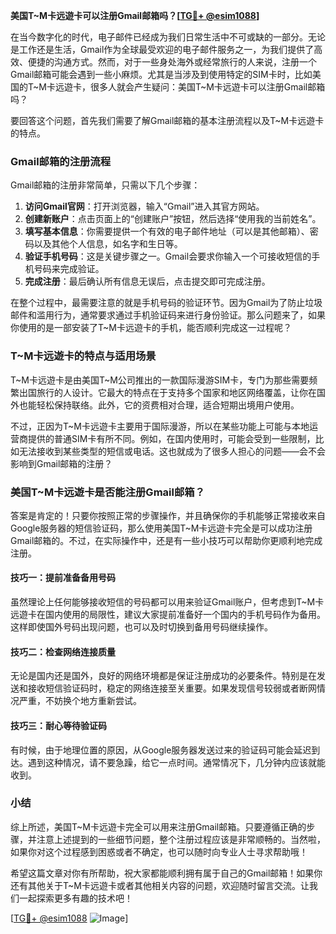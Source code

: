 **美国T~M卡远遊卡可以注册Gmail邮箱吗？[[TG💪+ @esim1088](https://t.me/s/esim1088)]**

在当今数字化的时代，电子邮件已经成为我们日常生活中不可或缺的一部分。无论是工作还是生活，Gmail作为全球最受欢迎的电子邮件服务之一，为我们提供了高效、便捷的沟通方式。然而，对于一些身处海外或经常旅行的人来说，注册一个Gmail邮箱可能会遇到一些小麻烦。尤其是当涉及到使用特定的SIM卡时，比如美国的T~M卡远遊卡，很多人就会产生疑问：美国T~M卡远遊卡可以注册Gmail邮箱吗？

要回答这个问题，首先我们需要了解Gmail邮箱的基本注册流程以及T~M卡远遊卡的特点。

### Gmail邮箱的注册流程

Gmail邮箱的注册非常简单，只需以下几个步骤：

1. **访问Gmail官网**：打开浏览器，输入“Gmail”进入其官方网站。
2. **创建新账户**：点击页面上的“创建账户”按钮，然后选择“使用我的当前姓名”。
3. **填写基本信息**：你需要提供一个有效的电子邮件地址（可以是其他邮箱）、密码以及其他个人信息，如名字和生日等。
4. **验证手机号码**：这是关键步骤之一。Gmail会要求你输入一个可接收短信的手机号码来完成验证。
5. **完成注册**：最后确认所有信息无误后，点击提交即可完成注册。

在整个过程中，最需要注意的就是手机号码的验证环节。因为Gmail为了防止垃圾邮件和滥用行为，通常要求通过手机验证码来进行身份验证。那么问题来了，如果你使用的是一部安装了T~M卡远遊卡的手机，能否顺利完成这一过程呢？

### T~M卡远遊卡的特点与适用场景

T~M卡远遊卡是由美国T~M公司推出的一款国际漫游SIM卡，专门为那些需要频繁出国旅行的人设计。它最大的特点在于支持多个国家和地区网络覆盖，让你在国外也能轻松保持联络。此外，它的资费相对合理，适合短期出境用户使用。

不过，正因为T~M卡远遊卡主要用于国际漫游，所以在某些功能上可能与本地运营商提供的普通SIM卡有所不同。例如，在国内使用时，可能会受到一些限制，比如无法接收到某些类型的短信或电话。这也就成为了很多人担心的问题——会不会影响到Gmail邮箱的注册？

### 美国T~M卡远遊卡是否能注册Gmail邮箱？

答案是肯定的！只要你按照正常的步骤操作，并且确保你的手机能够正常接收来自Google服务器的短信验证码，那么使用美国T~M卡远遊卡完全是可以成功注册Gmail邮箱的。不过，在实际操作中，还是有一些小技巧可以帮助你更顺利地完成注册。

#### 技巧一：提前准备备用号码

虽然理论上任何能够接收短信的号码都可以用来验证Gmail账户，但考虑到T~M卡远遊卡在国内使用的局限性，建议大家提前准备好一个国内的手机号码作为备用。这样即使国外号码出现问题，也可以及时切换到备用号码继续操作。

#### 技巧二：检查网络连接质量

无论是国内还是国外，良好的网络环境都是保证注册成功的必要条件。特别是在发送和接收短信验证码时，稳定的网络连接至关重要。如果发现信号较弱或者断网情况严重，不妨换个地方重新尝试。

#### 技巧三：耐心等待验证码

有时候，由于地理位置的原因，从Google服务器发送过来的验证码可能会延迟到达。遇到这种情况，请不要急躁，给它一点时间。通常情况下，几分钟内应该就能收到。

### 小结

综上所述，美国T~M卡远遊卡完全可以用来注册Gmail邮箱。只要遵循正确的步骤，并注意上述提到的一些细节问题，整个注册过程应该是非常顺畅的。当然啦，如果你对这个过程感到困惑或者不确定，也可以随时向专业人士寻求帮助哦！

希望这篇文章对你有所帮助，祝大家都能顺利拥有属于自己的Gmail邮箱！如果你还有其他关于T~M卡远遊卡或者其他相关内容的问题，欢迎随时留言交流。让我们一起探索更多有趣的技术吧！

[[TG💪+ @esim1088](https://t.me/s/esim1088) ![Image](https://i.postimg.cc/4NQfJmqS/Snipaste-2025-05-13-00-14-12.png)]